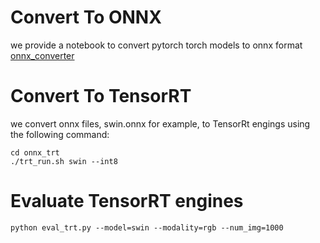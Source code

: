 
# Convert To ONNX
we provide a notebook to convert pytorch torch models to onnx format
[onnx_converter](../onnx_trt/onnx_converter.ipynb)

# Convert To TensorRT
we convert onnx files, swin.onnx for example, to TensorRt engings using the following command:
```
cd onnx_trt
./trt_run.sh swin --int8
```

# Evaluate TensorRT engines
```
python eval_trt.py --model=swin --modality=rgb --num_img=1000
```

